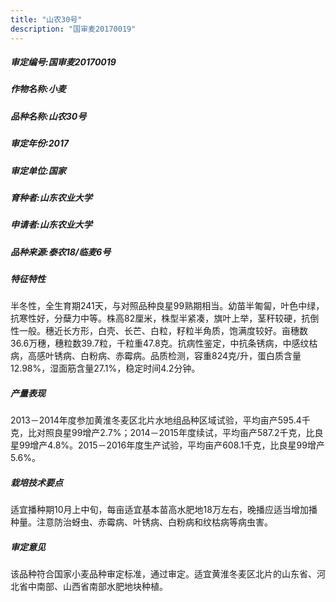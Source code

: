 ```yaml
---
title: "山农30号"
description: "国审麦20170019"
---
```

##### 审定编号:国审麦20170019

##### 作物名称:小麦

##### 品种名称:山农30号

##### 审定年份:2017

##### 审定单位:国家

##### 育种者:山东农业大学

##### 申请者:山东农业大学

##### 品种来源:泰农18/临麦6号

##### 特征特性
半冬性，全生育期241天，与对照品种良星99熟期相当。幼苗半匍匐，叶色中绿，抗寒性好，分蘖力中等。株高82厘米，株型半紧凑，旗叶上举，茎秆较硬，抗倒性一般。穗近长方形，白壳、长芒、白粒，籽粒半角质，饱满度较好。亩穗数36.6万穗，穗粒数39.7粒，千粒重47.8克。抗病性鉴定，中抗条锈病，中感纹枯病，高感叶锈病、白粉病、赤霉病。品质检测，容重824克/升，蛋白质含量12.98%，湿面筋含量27.1%，稳定时间4.2分钟。

##### 产量表现
2013－2014年度参加黄淮冬麦区北片水地组品种区域试验，平均亩产595.4千克，比对照良星99增产2.7%；2014－2015年度续试，平均亩产587.2千克，比良星99增产4.8%。2015－2016年度生产试验，平均亩产608.1千克，比良星99增产5.6%。

##### 栽培技术要点
适宜播种期10月上中旬，每亩适宜基本苗高水肥地18万左右，晚播应适当增加播种量。注意防治蚜虫、赤霉病、叶锈病、白粉病和纹枯病等病虫害。

##### 审定意见
该品种符合国家小麦品种审定标准，通过审定。适宜黄淮冬麦区北片的山东省、河北省中南部、山西省南部水肥地块种植。
